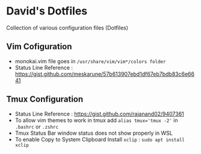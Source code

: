 # David's Dotfiles
Collection of various configuration files (Dotfiles)

## Vim Cofiguration
* monokai.vim file goes in `/usr/share/vim/vim*/colors folder`
* Status Line Reference : https://gist.github.com/meskarune/57b613907ebd1df67eb7bdb83c6e6641

## Tmux Configuration
* Status Line Reference : https://gist.github.com/rajanand02/9407361
* To allow vim themes to work in tmux add `alias tmux='tmux -2'` in `.bashrc` or `.zshrc`
* Tmux Status Bar window status does not show properly in WSL
* To enable Copy to System Clipboard Install `xclip` : `sudo apt install xclip`
